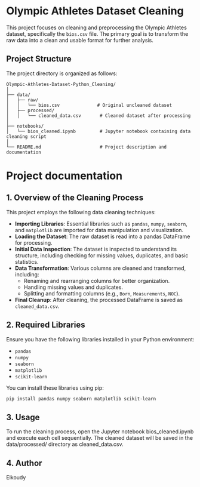 # Olympic Athletes Dataset Cleaning

This project focuses on cleaning and preprocessing the Olympic Athletes dataset, specifically the `bios.csv` file. The primary goal is to transform the raw data into a clean and usable format for further analysis.

## Project Structure

The project directory is organized as follows:

```plaintext
Olympic-Athletes-Dataset-Python_Cleaning/
│
├── data/
│   ├── raw/
│   │   └── bios.csv              # Original uncleaned dataset
│   ├── processed/
│   │   └── cleaned_data.csv       # Cleaned dataset after processing
│
├── notebooks/
│   └── bios_cleaned.ipynb         # Jupyter notebook containing data cleaning script
│
└── README.md                      # Project description and documentation
```

# Project documentation


## 1. Overview of the Cleaning Process

This project employs the following data cleaning techniques:

- **Importing Libraries**: Essential libraries such as `pandas`, `numpy`, `seaborn`, and `matplotlib` are imported for data manipulation and visualization.
- **Loading the Dataset**: The raw dataset is read into a pandas DataFrame for processing.
- **Initial Data Inspection**: The dataset is inspected to understand its structure, including checking for missing values, duplicates, and basic statistics.
- **Data Transformation**: Various columns are cleaned and transformed, including:
  - Renaming and rearranging columns for better organization.
  - Handling missing values and duplicates.
  - Splitting and formatting columns (e.g., `Born`, `Measurements`, `NOC`).
- **Final Cleanup**: After cleaning, the processed DataFrame is saved as `cleaned_data.csv`.

## 2. Required Libraries

Ensure you have the following libraries installed in your Python environment:

- `pandas`
- `numpy`
- `seaborn`
- `matplotlib`
- `scikit-learn`

You can install these libraries using pip:

```bash
pip install pandas numpy seaborn matplotlib scikit-learn
```
## 3. Usage

To run the cleaning process, open the Jupyter notebook bios_cleaned.ipynb and execute each cell sequentially. The cleaned dataset will be saved in the data/processed/ directory as cleaned_data.csv.

## 4. Author

Elkoudy
